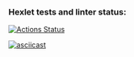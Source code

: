 ### Hexlet tests and linter status:
[![Actions Status](https://github.com/YuliaPie/python-project-50/actions/workflows/hexlet-check.yml/badge.svg)](https://github.com/YuliaPie/python-project-50/actions)

[![asciicast](https://asciinema.org/a/fEQLIDjXuhZ3EQLmC6ju77mIM.svg)](https://asciinema.org/a/fEQLIDjXuhZ3EQLmC6ju77mIM)